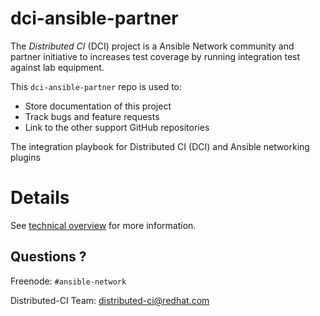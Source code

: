 # dci-ansible-partner

The *Distributed CI* (DCI) project is a Ansible Network community and partner initiative to increases test coverage by running integration test against lab equipment.

This `dci-ansible-partner` repo is used to:

* Store documentation of this project
* Track bugs and feature requests
* Link to the other support GitHub repositories

The integration playbook for Distributed CI (DCI) and Ansible networking plugins


# Details

See [technical overview](https://github.com/ansible/dci-partner-ansible/blob/master/overview.md) for more information.

## Questions ?

Freenode: `#ansible-network`

Distributed-CI Team:  <distributed-ci@redhat.com>


